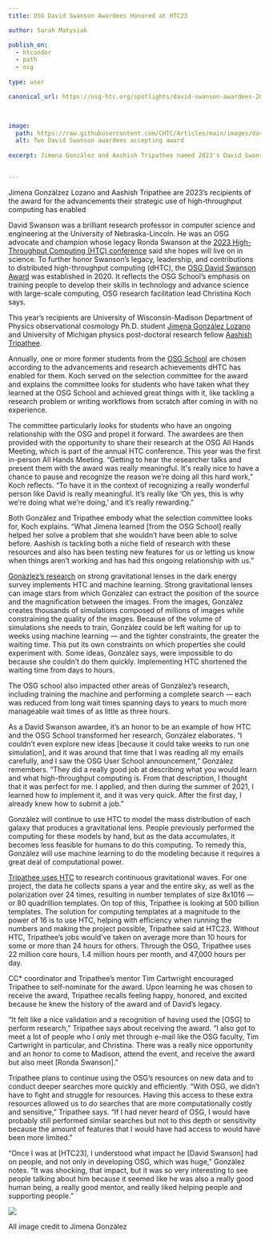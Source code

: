 ```yaml
---
title: OSG David Swanson Awardees Honored at HTC23

author: Sarah Matysiak

publish_on:
  - htcondor
  - path
  - osg
  
type: user 

canonical_url: https://osg-htc.org/spotlights/david-swanson-awardees-2023.html

 

image:
  path: https://raw.githubusercontent.com/CHTC/Articles/main/images/davidswanson.jpg
  alt: Two David Swanson awardees accepting award
  
excerpt: Jimena Gonzàlez and Aashish Tripathee named 2023's David Swanson awardees


---
```



Jimena Gonzàlzez Lozano and Aashish Tripathee are 2023’s recipients of the award for the 
advancements their strategic use of high-throughput computing has enabled

  

David Swanson was a brilliant research professor in computer science and engineering at 
the University of Nebraska-Lincoln. He was an OSG advocate and champion whose legacy Ronda 
Swanson at the [2023 High-Throughput Computing (HTC) conference](https://agenda.hep.wisc.edu/event/2014/contributions/) 
said she hopes will live on in science. To further honor Swanson’s legacy, leadership, and 
contributions to distributed high-throughput computing (dHTC), the [OSG David Swanson Award](https://osg-htc.org/outreach/swanson-award/) 
was established in 2020. It reflects the OSG School’s emphasis on training people to develop 
their skills in technology and advance science with large-scale computing, OSG research
facilitation lead Christina Koch says.

  

This year’s recipients are University of Wisconsin-Madison Department of Physics observational
cosmology Ph.D. student [Jimena Gonzàlez Lozano](https://www.physics.wisc.edu/directory/gonzalez-lozano-jimena/)
and University of Michigan physics post-doctoral research fellow [Aashish Tripathee](https://lsa.umich.edu/physics/people/research-fellows/aashisht.html).

  

Annually, one or more former students from the [OSG School](https://osg-htc.org/user-school-2023/) 
are chosen according to the advancements and research achievements dHTC has enabled for them. 
Koch served on the selection committee for the award and explains the committee looks for 
students who have taken what they learned at the OSG School and achieved great things with it,
like tackling a research problem or writing workflows from scratch after coming in with no experience.

  

The committee particularly looks for students who have an ongoing relationship with the OSG and 
propel it forward. The awardees are then provided with the opportunity to share their research at
the OSG All Hands Meeting, which is part of the annual HTC conference. This year was the first 
in-person All Hands Meeting. “Getting to hear the researcher talks and present them with the 
award was really meaningful. It's really nice to have a chance to pause and recognize the reason 
we’re doing all this hard work,” Koch reflects. “To have it in the context of recognizing a really 
wonderful person like David is really meaningful. It’s really like ‘Oh yes, this is why we’re doing
what we’re doing,’ and it’s really rewarding.”

  

Both Gonzàlez and Tripathee embody what the selection committee looks for, Koch explains. 
“What Jimena learned [from the OSG School] really helped her solve a problem that she wouldn’t 
have been able to solve before. Aashish is tackling both a niche field of research with these 
resources and also has been testing new features for us or letting us know when things aren’t 
working and has had this ongoing relationship with us.”

  

[Gonàzlez’s research](https://youtu.be/LzzBHMr_WRA) on strong gravitational lenses in the dark energy 
survey implements HTC and machine learning. Strong gravitational lenses can image stars from 
which Gonzàlez can extract the position of the source and the magnification between the images.
From the images, Gonzàlez creates thousands of simulations composed of millions of images while 
constraining the quality of the images. Because of the volume of simulations she needs to train,
Gonzàlez could be left waiting for up to weeks using machine learning — and the tighter constraints, 
the greater the waiting time. This put its own constraints on which properties she could experiment 
with. Some ideas, Gonzàlez says, were impossible to do because she couldn’t do them quickly. 
Implementing HTC shortened the waiting time from days to hours.

  

The OSG school also impacted other areas of Gonzàlez’s research, including training the machine and 
performing a complete search — each was reduced from long wait times spanning days to years to much 
more manageable wait times of as little as three hours.

  

As a David Swanson awardee, it’s an honor to be an example of how HTC and the OSG School transformed 
her research, Gonzàlez elaborates. “I couldn’t even explore new ideas [because it could take weeks to 
run one simulation], and it was around that time that I was reading all my emails carefully, and I saw 
the OSG User School announcement,” Gonzàlez remembers. “They did a really good job at describing what 
you would learn and what high-throughput computing is. From that description, I thought that it was 
perfect for me. I applied, and then during the summer of 2021, I learned how to implement it, and it 
was very quick. After the first day, I already knew how to submit a job.”

  

Gonzàlez will continue to use HTC to model the mass distribution of each galaxy that produces a gravitational
lens. People previously performed the computing for these models by hand, but as the data accumulates, it 
becomes less feasible for humans to do this computing. To remedy this, Gonzàlez will use machine learning 
to do the modeling because it requires a great deal of computational power.

  

[Tripathee uses HTC](https://youtu.be/hKA8H7TtMAg) to research continuous gravitational waves. For one project,
the data he collects spans a year and the entire sky, as well as the polarization over 24 times, resulting in 
number templates of size 8x1016 — or 80 quadrillion templates. On top of this, Tripathee is looking at 500
billion templates. The solution for computing templates at a magnitude to the power of 16 is to use HTC, helping 
with efficiency when running the numbers and making the project possible, Tripathee said at HTC23. Without HTC, 
Tripathee’s jobs would’ve taken on average more than 10 hours for some or more than 24 hours for others. Through 
the OSG, Tripathee uses 22 million core hours, 1.4 million hours per month, and 47,000 hours per day.

  

CC* coordinator and Tripathee’s mentor Tim Cartwright encouraged Tripathee to self-nominate for the award. 
Upon learning he was chosen to receive the award, Tripathee recalls feeling happy, honored, and excited 
because he knew the history of the award and of David’s legacy.

  

“It felt like a nice validation and a recognition of having used the [OSG] to perform research,” Tripathee says
about receiving the award. “I also got to meet a lot of people who I only met through e-mail like the OSG faculty,
Tim Cartwright in particular, and Christina. There was a really nice opportunity and an honor to come to Madison,
attend the event, and receive the award but also meet [Ronda Swanson].”

  

Tripathee plans to continue using the OSG’s resources on new data and to conduct deeper searches more quickly and 
efficiently. “With OSG, we didn’t have to fight and struggle for resources. Having this access to these extra resources 
allowed us to do searches that are more computationally costly and sensitive,” Tripathee says. “If I had never heard
of OSG, I would have probably still performed similar searches but not to this depth or sensitivity because the amount 
of features that I would have had access to would have been more limited.”

  

“Once I was at [HTC23], I understood what impact he [David Swanson] had on people, and not only in developing OSG,
which was huge,” Gonzàlez notes. “It was shocking, that impact, but it was so very interesting to see people talking
about him because it seemed like he was also a really good human being, a really good mentor, and really 
liked helping people and supporting people.”

![](https://lh7-us.googleusercontent.com/_3VC_SsIT_Cg-BrV7ZaOB_SI9b0ezi-KAMB40I5XPnLzGqKzi2R2lLrZdmwGpvG0AHSgvDQZ4Epfti6Mgu9qbB3SB1fjDEm44nrz-8PQAhxyv5HdsSH6AnYBPKm6RsJjBTe9V4KjzdWYTOWXpsXbizU)

All image credit to Jimena Gonzàlez
